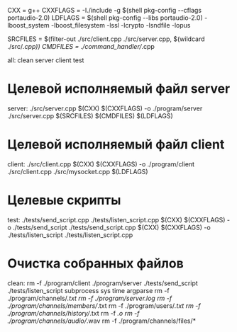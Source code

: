 CXX = g++
CXXFLAGS =  -I./include  -g $(shell pkg-config --cflags portaudio-2.0)
LDFLAGS = $(shell pkg-config --libs portaudio-2.0) -lboost_system -lboost_filesystem -lssl -lcrypto -lsndfile -lopus

SRCFILES = $(filter-out ./src/client.cpp ./src/server.cpp, $(wildcard ./src/*.cpp))
CMDFILES = ./command_handler/*.cpp

all: clean server client test

# Целевой исполняемый файл server
server: ./src/server.cpp
	$(CXX) $(CXXFLAGS) -o ./program/server ./src/server.cpp $(SRCFILES) $(CMDFILES) $(LDFLAGS)

# Целевой исполняемый файл client
client: ./src/client.cpp
	$(CXX) $(CXXFLAGS) -o ./program/client ./src/client.cpp ./src/mysocket.cpp $(LDFLAGS)

# Целевые скрипты
test: ./tests/send_script.cpp ./tests/listen_script.cpp
	$(CXX) $(CXXFLAGS) -o ./tests/send_script ./tests/send_script.cpp
	$(CXX) $(CXXFLAGS) -o ./tests/listen_script ./tests/listen_script.cpp

# Очистка собранных файлов
clean:
	rm -f ./program/client ./program/server ./tests/send_script ./tests/listen_script subprocess sys time argparse
	rm -f ./program/channels/*.txt
	rm -f ./program/server.log
	rm -f ./program/channels/members/*.txt
	rm -f ./program/users/*.txt
	rm -f ./program/channels/history/*.txt
	rm -f *.o
	rm -f ./program/channels/audio/*.wav
	rm -f ./program/channels/files/*
